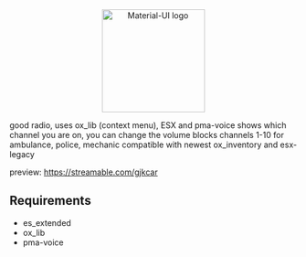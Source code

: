 <div align="center">
    <img width="180" src="https://cdn.discordapp.com/attachments/806845910474686467/1022551037191663746/a.png" alt="Material-UI logo" />
</div>

good radio, uses ox_lib (context menu), ESX and pma-voice
shows which channel you are on, you can change the volume
blocks channels 1-10 for ambulance, police, mechanic
compatible with newest ox_inventory and esx-legacy

preview: https://streamable.com/gjkcar

## Requirements

- es_extended
- ox_lib
- pma-voice
